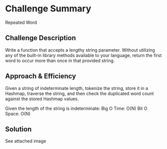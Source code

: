 # Challenge Summary
Repeated Word

## Challenge Description
Write a function that accepts a lengthy string parameter.
Without utilizing any of the built-in library methods available to your language, return the first word to occur more than once in that provided string.

## Approach & Efficiency
Given a string of indeterminate length, tokenize the string, store it in a Hashmap, traverse the string, and then check the duplicated word count against the stored Hashmap values. 

Given the length of the string is indeterminate: 
Big O Time: O(N)
Bit O Space: O(N)

## Solution
See attached image
